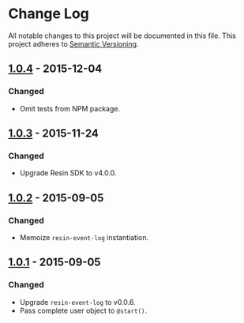 # Change Log

All notable changes to this project will be documented in this file.
This project adheres to [Semantic Versioning](http://semver.org/).

## [1.0.4] - 2015-12-04

### Changed

- Omit tests from NPM package.

## [1.0.3] - 2015-11-24

### Changed

- Upgrade Resin SDK to v4.0.0.

## [1.0.2] - 2015-09-05

### Changed

- Memoize `resin-event-log` instantiation.

## [1.0.1] - 2015-09-05

### Changed

- Upgrade `resin-event-log` to v0.0.6.
- Pass complete user object to `@start()`.

[1.0.4]: https://github.com/resin-io/resin-cli-events/compare/v1.0.3...v1.0.4
[1.0.3]: https://github.com/resin-io/resin-cli-events/compare/v1.0.2...v1.0.3
[1.0.2]: https://github.com/resin-io/resin-cli-events/compare/v1.0.1...v1.0.2
[1.0.1]: https://github.com/resin-io/resin-cli-events/compare/v1.0.0...v1.0.1
